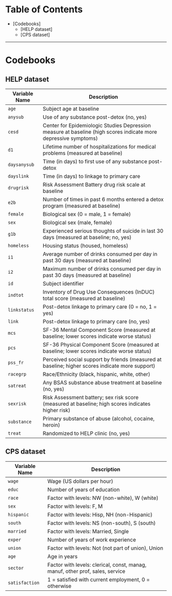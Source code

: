 # Table of Contents
- [Codebooks]
  - [HELP dataset]
  - [CPS dataset]


---

# Codebooks
## HELP dataset
| Variable Name | Description |
| ------------- | ----------- |
| `age` | Subject age at baseline |
| `anysub` | Use of any substance post-detox (no, yes) |
| `cesd` | Center for Epidemiologic Studies Depression measure at baseline (high scores indicate more depressive symptoms) |
| `d1` | Lifetime number of hospitalizations for medical problems (measured at baseline) |
| `daysanysub` | Time (in days) to first use of any substance post-detox |
| `dayslink` | Time (in days) to linkage to primary care |
| `drugrisk` | Risk Assessment Battery drug risk scale at baseline |
| `e2b` | Number of times in past 6 months entered a detox program (measured at baseline) |
| `female` | Biological sex (0 = male, 1 = female) |
| `sex` | Biological sex (male, female)  |
| `g1b` | Experienced serious thoughts of suicide in last 30 days (measured at baseline; no, yes) |
| `homeless` | Housing status (housed, homeless) |
| `i1` | Average number of drinks consumed per day in past 30 days (measured at baseline) |
| `i2` | Maximum number of drinks consumed per day in past 30 days (measured at baseline) |
| `id` | Subject identifier |
| `indtot` | Inventory of Drug Use Consequences (InDUC) total score (measured at baseline) |
| `linkstatus` | Post-detox linkage to primary care (0 = no, 1 = yes) |
| `link` | Post-detox linkage to primary care (no, yes) |
| `mcs` | SF-36 Mental Component Score (measured at baseline; lower scores indicate worse status) |
| `pcs` | SF-36 Physical Component Score (measured at baseline; lower scores indicate worse status) |
| `pss_fr` | Perceived social support by friends (measured at baseline; higher scores indicate more support) |
| `racegrp` | Race/Ethnicity (black, hispanic, white, other) |
| `satreat` | Any BSAS substance abuse treatment at baseline (no, yes) |
| `sexrisk` | Risk Assessment battery; sex risk score (measured at baseline; high scores indicates higher risk) |
| `substance` | Primary substance of abuse (alcohol, cocaine, heroin) |
| `treat` | Randomized to HELP clinic (no, yes) |

## CPS dataset
| Variable Name | Description |
| ------------- | ----------- |
| `wage` | Wage (US dollars per hour) |
| `educ` | Number of years of education |
| `race` | Factor with levels: NW (non-white), W (white) |
| `sex` | Factor with levels: F, M |
| `hispanic` | Factor with levels: Hisp, NH (non-Hispanic) |
| `south` | Factor with levels: NS (non-south), S (south) |
| `married` | Factor with levels: Married, Single |
| `exper` | Number of years of work experience |
| `union` | Factor with levels: Not (not part of union), Union |
| `age` | Age in years |
| `sector` | Factor with levels: clerical, const, manag, manuf, other prof, sales, service |
| `satisfaction` | 1 = satisfied with current employment, 0 = otherwise |
